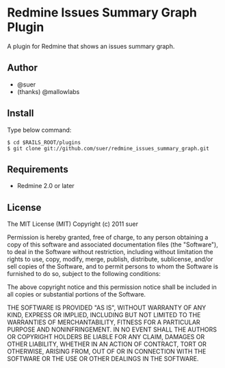 Redmine Issues Summary Graph Plugin
==============================
A plugin for Redmine that shows an issues summary graph.

Author
------------------------------
* @suer
* (thanks) @mallowlabs

Install
------------------------------
Type below command:

    $ cd $RAILS_ROOT/plugins
    $ git clone git://github.com/suer/redmine_issues_summary_graph.git

Requirements
------------------------------
* Redmine 2.0 or later

License
------------------------------
The MIT License (MIT)
Copyright (c) 2011 suer

Permission is hereby granted, free of charge, to any person obtaining a copy of this software and associated documentation files (the "Software"), to deal in the Software without restriction, including without limitation the rights to use, copy, modify, merge, publish, distribute, sublicense, and/or sell copies of the Software, and to permit persons to whom the Software is furnished to do so, subject to the following conditions:

The above copyright notice and this permission notice shall be included in all copies or substantial portions of the Software.

THE SOFTWARE IS PROVIDED "AS IS", WITHOUT WARRANTY OF ANY KIND, EXPRESS OR IMPLIED, INCLUDING BUT NOT LIMITED TO THE WARRANTIES OF MERCHANTABILITY, FITNESS FOR A PARTICULAR PURPOSE AND NONINFRINGEMENT. IN NO EVENT SHALL THE AUTHORS OR COPYRIGHT HOLDERS BE LIABLE FOR ANY CLAIM, DAMAGES OR OTHER LIABILITY, WHETHER IN AN ACTION OF CONTRACT, TORT OR OTHERWISE, ARISING FROM, OUT OF OR IN CONNECTION WITH THE SOFTWARE OR THE USE OR OTHER DEALINGS IN THE SOFTWARE.
